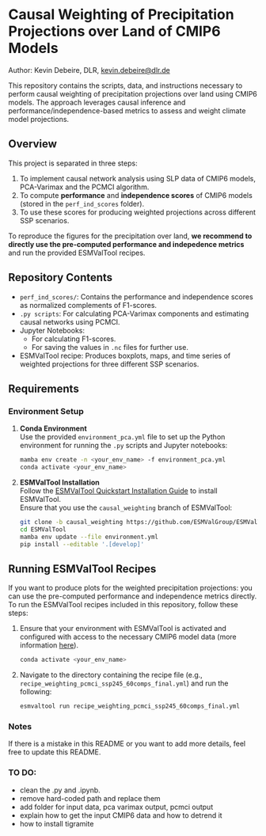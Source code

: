 # Causal Weighting of Precipitation Projections over Land of CMIP6 Models

Author: Kevin Debeire, DLR, kevin.debeire@dlr.de 

This repository contains the scripts, data, and instructions necessary to perform causal weighting of precipitation projections over land using CMIP6 models. The approach leverages causal inference and performance/independence-based metrics to assess and weight climate model projections.

## Overview

This project is separated in three steps:
1. To implement causal network analysis using SLP data of CMIP6 models, PCA-Varimax and the PCMCI algorithm.
2. To compute **performance** and **independence scores** of CMIP6 models (stored in the `perf_ind_scores` folder).
3. To use these scores for producing weighted projections across different SSP scenarios.

To reproduce the figures for the precipitation over land, **we recommend to directly use the pre-computed performance and indepedence metrics** and run the provided ESMValTool recipes.

## Repository Contents

- `perf_ind_scores/`: Contains the performance and independence scores as normalized complements of F1-scores.
- `.py scripts`: For calculating PCA-Varimax components and estimating causal networks using PCMCI.
- Jupyter Notebooks:
  - For calculating F1-scores.
  - For saving the values in `.nc` files for further use.
- ESMValTool recipe: Produces boxplots, maps, and time series of weighted projections for three different SSP scenarios.

## Requirements

### Environment Setup

1. **Conda Environment**  
   Use the provided `environment_pca.yml` file to set up the Python environment for running the `.py` scripts and Jupyter notebooks:
   ```bash
   mamba env create -n <your_env_name> -f environment_pca.yml
   conda activate <your_env_name>
   ```

2. **ESMValTool Installation**  
   Follow the [ESMValTool Quickstart Installation Guide](https://docs.esmvaltool.org/en/latest/quickstart/installation.html) to install ESMValTool.  
   Ensure that you use the `causal_weighting` branch of ESMValTool:

   ```bash
   git clone -b causal_weighting https://github.com/ESMValGroup/ESMValTool.git
   cd ESMValTool
   mamba env update --file environment.yml
   pip install --editable '.[develop]'
   ```

## Running ESMValTool Recipes

If you want to produce plots for the weighted precipitation projections: you can use the pre-computed performance and independence metrics directly. To run the ESMValTool recipes included in this repository, follow these steps:

1. Ensure that your environment with ESMValTool is activated and configured with access to the necessary CMIP6 model data (more information [here](https://docs.esmvaltool.org/en/latest/quickstart/configuration.html)).
    ```bash
    conda activate <your_env_name>
    ```
2. Navigate to the directory containing the recipe file (e.g., `recipe_weighting_pcmci_ssp245_60comps_final.yml`) and run the following:

   ```bash
   esmvaltool run recipe_weighting_pcmci_ssp245_60comps_final.yml
   ```

### Notes

If there is a mistake in this README or you want to add more details, feel free to update this README.

### TO DO:
- clean the .py and .ipynb.
- remove hard-coded path and replace them
- add folder for input data, pca varimax output, pcmci output
- explain how to get the input CMIP6 data and how to detrend it
- how to install tigramite